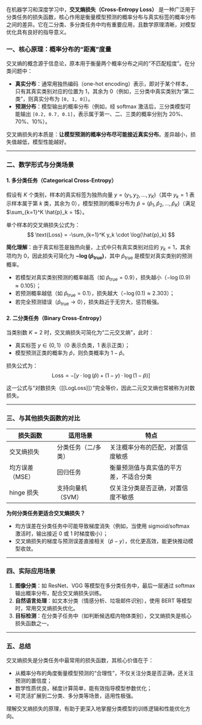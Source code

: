 在机器学习和深度学习中，**交叉熵损失（Cross-Entropy Loss）** 是一种广泛用于分类任务的损失函数，核心作用是衡量模型预测的概率分布与真实标签的概率分布之间的差异。它在二分类、多分类任务中均有重要应用，且数学原理清晰，对模型优化具有良好的指导意义。

### 一、核心原理：概率分布的“距离”度量

交叉熵的概念源于信息论，原本用于衡量两个概率分布之间的“不匹配程度”。在分类问题中：

- **真实分布**：通常用独热编码（one-hot encoding）表示，即对于某个样本，只有其真实类别对应的位置为 1，其余为 0（例如，三分类中真实类别为“第二类”，则真实分布为 `[0, 1, 0]`）。
- **预测分布**：模型输出的概率分布（例如，经 softmax 激活后，三分类模型可能输出 `[0.2, 0.7, 0.1]`，表示属于第一、二、三类的概率分别为 20%、70%、10%）。

交叉熵损失的本质是：**让模型预测的概率分布尽可能接近真实分布**。差异越小，损失值越低，模型性能越好。

---

### 二、数学形式与分类场景

#### 1. 多分类任务（Categorical Cross-Entropy）

假设有 $K$ 个类别，样本的真实标签为独热向量 $y = (y_1, y_2, \dots, y_K)$（其中 $y_k = 1$ 表示样本属于第 $k$ 类，其余为 0），模型预测的概率分布为 $\hat{p} = (\hat{p}_1, \hat{p}_2, \dots, \hat{p}_K)$（满足 $\sum_{k=1}^K \hat{p}_k = 1$）。

单个样本的交叉熵损失公式为：  
$$
\text{Loss} = -\sum_{k=1}^K y_k \cdot \log(\hat{p}_k)
$$

**简化理解**：由于真实标签是独热向量，上式中只有真实类别对应的 $y_k = 1$，其余项均为 0，因此损失可简化为 **$- \log(\hat{p}_{\text{true}})$**，其中 $\hat{p}_{\text{true}}$ 是模型对真实类别的预测概率。

- 若模型对真实类别预测的概率越高（如 $\hat{p}_{\text{true}} = 0.9$），损失越小（$- \log(0.9) \approx 0.105$）；  
- 若预测概率越低（如 $\hat{p}_{\text{true}} = 0.1$），损失越大（$- \log(0.1) \approx 2.303$）；  
- 若完全预测错误（$\hat{p}_{\text{true}} \to 0$），损失趋近于无穷大，惩罚极强。

#### 2. 二分类任务（Binary Cross-Entropy）

当类别数 $K=2$ 时，交叉熵损失可简化为“二元交叉熵”，此时：

- 真实标签 $y \in \{0, 1\}$（0 表示负类，1 表示正类）；  
- 模型预测正类的概率为 $\hat{p}$，则负类概率为 $1 - \hat{p}$。

损失公式为：  
$$
\text{Loss} = -[y \cdot \log(\hat{p}) + (1 - y) \cdot \log(1 - \hat{p})]
$$

这一公式与“对数损失（[[LogLoss]]）”完全等价，因此二元交叉熵也常被称为对数损失。

---

### 三、与其他损失函数的对比

| **损失函数**       | **适用场景**       | **特点**                                  |
|--------------------|--------------------|-------------------------------------------|
| 交叉熵损失         | 分类任务（二/多类） | 关注概率分布的匹配，对置信度敏感          |
| 均方误差（MSE）    | 回归任务           | 衡量预测值与真实值的平方差，不适合分类    |
| hinge 损失         | 支持向量机（SVM）  | 仅关注分类是否正确，对置信度不敏感        |

**为何分类任务更适合交叉熵损失？**

- 均方误差在分类任务中可能导致梯度消失（例如，当使用 sigmoid/softmax 激活时，输出接近 0 或 1 时梯度极小）；  
- 交叉熵损失的梯度与预测误差直接相关（$\hat{p} - y$），优化更高效，能更快推动模型收敛。

---

### 四、实际应用场景

1. **图像分类**：如 ResNet、VGG 等模型在多分类任务中，最后一层通过 softmax 输出概率分布，配合交叉熵损失训练。  
2. **自然语言处理**：如文本分类（情感分析、垃圾邮件识别），使用 BERT 等模型时，常用交叉熵损失优化。  
3. **目标检测**：在分类子任务中（如判断候选框内物体类别），交叉熵损失是核心损失函数之一。

---

### 五、总结

交叉熵损失是分类任务中最常用的损失函数，其核心价值在于：

- 从概率分布的角度衡量模型预测的“合理性”，不仅关注分类是否正确，还关注预测的置信度；  
- 数学性质优良，梯度计算简单，能有效指导模型参数优化；  
- 可灵活扩展到二分类、多分类等场景，适用性极强。

理解交叉熵损失的原理，有助于更深入地掌握分类模型的训练逻辑和性能优化方向。